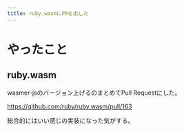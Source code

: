 ```yaml
---
title: ruby.wasmにPRを出した
---
```


# やったこと

## ruby.wasm

wasmer-jsのバージョン上げるのまとめてPull Requestにした。

<https://github.com/ruby/ruby.wasm/pull/163>

総合的にはいい感じの実装になった気がする。
